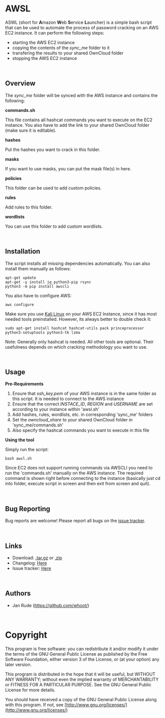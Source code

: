 AWSL
====

ASWL (short for **A**mazon **W**eb **S**ervice **L**auncher) is a simple bash script that can be used to automate the process of password cracking on an AWS EC2 instance.
It can perform the following steps:

- starting the AWS EC2 instance
- copying the contents of the *sync_me* folder to it
- transfering the results to your shared OwnCloud folder
- stopping the AWS EC2 instance

<br/>

Overview
----
The *sync_me* folder will be synced with the AWS instance and contains the following:

**commands.sh**

This file contains all hashcat commands you want to execute on the EC2 instance.
You also have to add the link to your shared OwnCloud folder (make sure it is editable).

**hashes**

Put the hashes you want to crack in this folder.

**masks**

If you want to use masks, you can put the mask file(s) in here.

**policies**

This folder can be used to add custom policies.

**rules**

Add rules to this folder.

**wordlists**

You can use this folder to add custom wordlists.

<br/>

Installation
----
The script installs all missing dependencies automatically.
You can also install them manually as follows:
```
apt-get update
apt-get -y install jq python3-pip rsync
python3 -m pip install awscli
``` 
You also have to configure AWS:
```
aws configure
```

Make sure you use [Kali Linux](https://aws.amazon.com/marketplace/pp/B01M26MMTT?ref_=hmpg_products_os_B01M26MMTT_4) on your AWS EC2 Instance, since it has most needed tools preinstalled.
However, its always better to double check it:
```
sudo apt-get install hashcat hashcat-utils pack princeprocessor python3-setuptools python3-tk lzma
```
Note: Generally only hashcat is needed. All other tools are optional. Their usefulness depends on which cracking methodology you want to use.

<br/>

Usage
----
**Pre-Requirements**
1. Ensure that *ssh_key.pem* of your AWS instance is in the same folder as this script. It is needed to connect to the AWS instance
2. Ensure that the correct *INSTACE_ID*, *REGION* and *USERNAME* are set according to your instance within 'awsl.sh'
3. Add hashes, rules, wordlists, etc. in corresponding 'sync_me' folders
4. Set the *owncloud_share* to your shared OwnCloud folder in 'sync_me/commands.sh'
5. Also specify the hashcat commands you want to execute in this file

**Using the tool**

Simply run the script:

	bash awsl.sh

Since EC2 does not support running commands via AWSCLI you need to run the 'commands.sh' manually on the AWS instance.
The required command is shown right before connecting to the instance (basically just cd into folder, execute script in screen and then exit from screen and quit).

<br/>

Bug Reporting
----
Bug reports are welcome! Please report all bugs on the [issue tracker](https://github.com/mgm-sp/awsl/issues).

<br/>

Links
----

* Download: [.tar.gz](https://github.com/mgm-sp/awsl/tarball/master) or [.zip](https://github.com/mgm-sp/awsl/archive/master.zip)
* Changelog: [Here](https://github.com/mgm-sp/awsl/blob/master/CHANGELOG.md)
* Issue tracker: [Here](https://github.com/mgm-sp/awsl/issues)

<br/>

Authors
---

* Jan Rude (https://github.com/whoot/)

<br/>

# Copyright

This program is free software: you can redistribute it and/or modify
it under the terms of the GNU General Public License as published by
the Free Software Foundation, either version 3 of the License, or
(at your option) any later version.

This program is distributed in the hope that it will be useful,
but WITHOUT ANY WARRANTY; without even the implied warranty of
MERCHANTABILITY or FITNESS FOR A PARTICULAR PURPOSE. See the
GNU General Public License for more details.

You should have received a copy of the GNU General Public License
along with this program. If not, see [http://www.gnu.org/licenses/](http://www.gnu.org/licenses/)